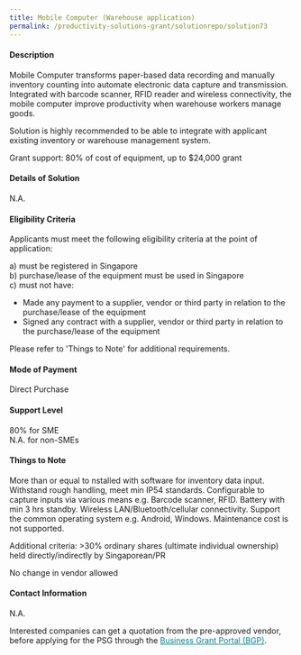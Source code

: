 ```yaml
---
title: Mobile Computer (Warehouse application)
permalink: /productivity-solutions-grant/solutionrepo/solution73
---
```


#### Description

Mobile Computer transforms paper-based data recording and manually inventory counting into automate electronic data capture and transmission. Integrated with barcode scanner, RFID reader and wireless connectivity, the mobile computer improve productivity when warehouse workers manage goods.

Solution is highly recommended to be able to integrate with applicant existing inventory or warehouse management system.

Grant support: 80% of cost of equipment, up to $24,000 grant

#### Details of Solution

N.A.

#### Eligibility Criteria

Applicants must meet the following eligibility criteria at the point of application:

a) must be registered in Singapore <br>
b) purchase/lease of the equipment must be used in Singapore <br>
c) must not have:
- Made any payment to a supplier, vendor or third party in relation to the purchase/lease of the equipment
- Signed any contract with a supplier, vendor or third party in relation to the purchase/lease of the equipment

Please refer to 'Things to Note' for additional requirements.

#### Mode of Payment
Direct Purchase

#### Support Level
80% for SME <br>
N.A. for non-SMEs

#### Things to Note
More than or equal to nstalled with software for inventory data input.
Withstand rough handling, meet min IP54 standards.
Configurable to capture inputs via various means e.g. Barcode scanner, RFID.
Battery with min 3 hrs standby.
Wireless LAN/Bluetooth/cellular connectivity.
Support the common operating system e.g. Android, Windows.
Maintenance cost is not supported.


Additional criteria: >30% ordinary shares (ultimate individual ownership) held directly/indirectly by Singaporean/PR

No change in vendor allowed

#### Contact Information
N.A.

Interested companies can get a quotation from the pre-approved vendor, before applying for the PSG through the <a target='_blank' style='color:#037e8a' href='https://www.businessgrants.gov.sg/'>Business Grant Portal (BGP)</a>.
